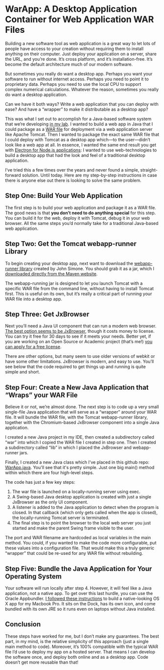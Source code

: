 # WarApp: A Desktop Application Container for Web Application WAR Files

Building a new software tool as web application is a great way to let lots of people have access to your creation without requiring them to install anything on their computer.  Just deploy your application on a server, share the URL, and you’re done.  It’s cross platform, and it’s installation-free.  It’s become the default architecture much of our modern software.

But sometimes you really do want a desktop app.  Perhaps you want your software to run without internet access.  Perhaps you need to point it to proprietary data.  Perhaps you need to use the local CPU to support complex numerical calculations.  Whatever the reason, sometimes you really do want a desktop application.

Can we have it both ways?  Write a web application that you can deploy with ease?  And have a “wrapper” to make it distributable as a desktop app?

This was what I set out to accomplish for a Java-based software system that we’re developing [in my lab](http://vaclab.web.unc.edu/).  I wanted to build a web app in Java that I could package as a [WAR file](https://en.wikipedia.org/wiki/WAR_(file_format)) for deployment via a web application server like Apache Tomcat.  Then I wanted to package the exact same WAR file that I could deploy with Tomcat as a desktop app which—to the user—didn’t look like a web app at all.  In essence, I wanted the same end result you get with [Electron for Node.js applications](https://electron.atom.io/): I wanted to use web-technologies to build a desktop app that had the look and feel of a traditional desktop application.

I’ve tried this a few times over the years and never found a simple, straight-forward solution.  Until today.  Here are my step-by-step instructions in case there is anyone else out there is looking to solve the same problem.

## Step One: Build Your Web Application

The first step is to build your web application and package it as a WAR file.  The good news is that __**you don’t need to do anything special**__ for this step.  You can build it for the web, deploy it with Tomcat, debug it in your web browser.  All the same steps you’d normally take for a traditional Java-based web application.

## Step Two: Get the Tomcat webapp-runner Library

To begin creating your desktop app, next want to download the [webapp-runner library](https://github.com/jsimone/webapp-runner) created by John Simone. You should grab it as a jar, which I [downloaded directly from the Maven website](https://search.maven.org/#search%7Cga%7C1%7Ca%3A%22webapp-runner%22).

The webapp-running jar is designed to let you launch Tomcat with a specific WAR file from the command line, without having to install Tomcat first. This is useful on its own, but it’s really a critical part of running your WAR file into a desktop app.

## Step Three: Get JxBrowser

Next you’ll need a Java UI component that can run a modern web browser.  [The best option seems to be JxBrowser](https://www.teamdev.com/jxbrowser), though it costs money to license.  You can try it free for 30 days to see if it meets your needs. Better yet, if you are working on an Open Source or Academic project (that’s me!) [you can apply for a free license](https://www.teamdev.com/jxbrowser#evaluate).

There are other options, but many seem to use older versions of webkit or have some other limitations.  JxBrowser is modern, and easy to use.  You’ll see below that the code required to get things up and running is quite simple and short.

## Step Four: Create a New Java Application that “Wraps” your WAR File

Believe it or not, we’re almost done.  The next step is to code up a very small single-file Java application that will serve as a “wrapper” around your WAR file.  It will bundle the WAR file, with the Tomcat webapp-runner library, together with the Chromium-based JxBrowser component into a single Java application.

I created a new Java project in my IDE, then created a subdirectory called “war” into which I copied the WAR file I created in step one.  Then I created a subdirectory called “lib” in which I placed the JxBrowser and webapp-runner jars.

Finally, I created a new Java class which I've placed in this github repo: [WarApp.java](https://github.com/VACLab/WarApp/blob/master/WarApp.java).  You'll see that it's pretty simple.  Just one big main() method within which there are four high-level steps.

The code has just a few key steps:
1. The war file is launched on a locally-running server using exec.
2. A Swing-based Java desktop application is created with just a single JxBrowser as the only UI component.
3. A listener is added to the Java application to detect when the program is closed.  In that callback (which only gets called when the app is closed), the locally-running Tomcat server is terminated.
4. The final step is to point the browser to the local web server you just started and make the parent Swing frame visible to the user.

The port and WAR filename are hardcoded as local variables in the main method.  You could, if you wanted to make the code more configurable, put these values into a configuration file.  That would make this a truly generic “wrapper” that could be re-used for any WAR file without rebuilding.

## Step Five: Bundle the Java Application for Your Operating System

Your software will run locally after step 4.  However, it will feel like a Java application, not a native app.  To get over this last hurdle, you can use the Oracle Appbundler.  [I followed these instructions](http://docs.oracle.com/javase/7/docs/technotes/guides/jweb/packagingAppsForMac.html) to build a native-looking OS X app for my Macbook Pro.  It sits on the Dock, has its own icon, and come bundled with its own JRE so it runs even on laptops without Java installed.

## Conclusion

These steps have worked for me, but I don’t make any guarantees.  The best part, in my mind, is the relative simplicity of this approach (just a single main method to code).  Moreover, it’s 100% compatible with the typical WAR file I’d use to deploy my app on a hosted server.  That means I can develop the software once, and deploy both online and as a desktop app.  Code doesn’t get more reusable than that!
